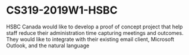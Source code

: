 # CS319-2019W1-HSBC

HSBC Canada would like to develop a proof of concept project that help staff reduce their
administration time capturing meetings and outcomes. They would like to integrate with their
existing email client, Microsoft Outlook, and the natural language 